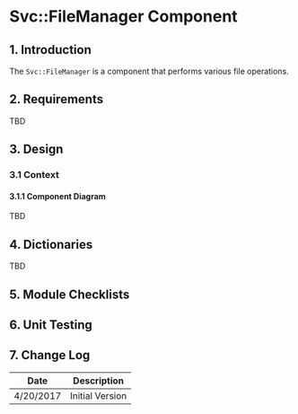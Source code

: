 # Svc::FileManager Component

## 1. Introduction

The `Svc::FileManager` is a component that performs various file operations.

## 2. Requirements

TBD

## 3. Design

### 3.1 Context

#### 3.1.1 Component Diagram

TBD

## 4. Dictionaries

TBD

## 5. Module Checklists

## 6. Unit Testing

## 7. Change Log

Date | Description
---- | -----------
4/20/2017 | Initial Version



